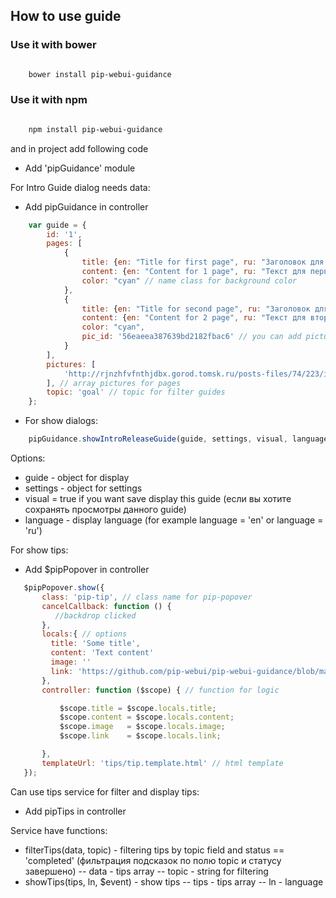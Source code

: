 ## How to use guide

### Use it with bower
```bash

    bower install pip-webui-guidance
```
### Use it with npm
```bash

    npm install pip-webui-guidance
```
and in project add following code

- Add 'pipGuidance' module

For Intro Guide dialog needs data:
- Add pipGuidance in controller
```javascript
    var guide = {
        id: '1',
        pages: [
            {
                title: {en: "Title for first page", ru: "Заголовок для первой страницы"},
                content: {en: "Content for 1 page", ru: "Текст для первой страницы"},
                color: "cyan" // name class for background color
            },
            {
                title: {en: "Title for second page", ru: "Заголовок для второй страницы"},
                content: {en: "Content for 2 page", ru: "Текст для второй страницы"},
                color: "cyan",
                pic_id: '56eaeea387639bd2182fbac6' // you can add picture id in pipLife
            }
        ],
        pictures: [
            'http://rjnzhfvfnthjdbx.gorod.tomsk.ru/posts-files/74/223/i/25.jpg'
        ], // array pictures for pages
        topic: 'goal' // topic for filter guides
    };
```
* For show dialogs:
```javascript
    pipGuidance.showIntroReleaseGuide(guide, settings, visual, language, $party, $user);
```
Options:
- guide - object for display
- settings - object for settings
- visual = true if you want save display this guide (если вы хотите сохранять просмотры данного guide)
- language - display language (for example language = 'en' or language = 'ru')

For show tips:

- Add $pipPopover in controller
```javascript
   $pipPopover.show({
       class: 'pip-tip', // class name for pip-popover
       cancelCallback: function () {
          //backdrop clicked
       },
       locals:{ // options
         title: 'Some title',
         content: 'Text content'
         image: ''
         link: 'https://github.com/pip-webui/pip-webui-guidance/blob/master/doc/UserGuide.md'
       },
       controller: function ($scope) { // function for logic

           $scope.title = $scope.locals.title;
           $scope.content = $scope.locals.content;
           $scope.image   = $scope.locals.image;
           $scope.link    = $scope.locals.link;

       },
       templateUrl: 'tips/tip.template.html' // html template
   });
```

Can use tips service for filter and display tips:

- Add pipTips in controller

Service have functions:
- filterTips(data, topic) - filtering tips by topic field and status == 'completed' (фильтрация подсказок по полю topic и статусу завершено)
-- data - tips array
-- topic - string for filtering
- showTips(tips, ln, $event) - show tips
-- tips - tips array
-- ln - language
